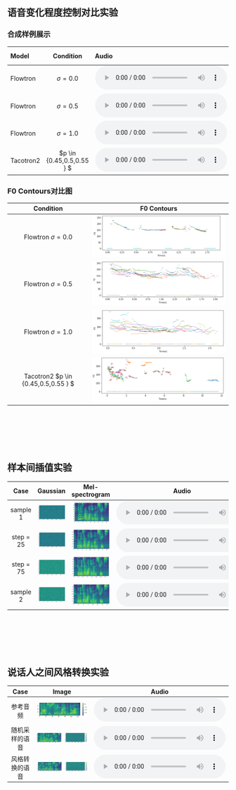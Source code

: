 ## 语音变化程度控制对比实验

### 合成样例展示

| Model     |          Condition          | Audio                                                        | Mel-spectrogram                                              |
| :-------- | :-------------------------: | :----------------------------------------------------------- | ------------------------------------------------------------ |
| Flowtron  |       $\sigma = 0.0$        | <audio controls><source src="./data/experiment1/Audio/flowtron_0.0.wav" type="audio/wav">Your browser does not support the audio element.</audio> | <img src="./data/experiment1/Mel-spectrogram/Flowtron_0.0.png" alt="flowtron_0.0" style="zoom: 25%;" /> |
| Flowtron  |       $\sigma = 0.5$        | <audio controls><source src="./data/experiment1/Audio/flowtron_0.5.wav" type="audio/wav">Your browser does not support the audio element.</audio> | <img src="./data/experiment1/Mel-spectrogram/Flowtron_0.5.png" alt="flowtron_0.5" style="zoom: 25%;" /> |
| Flowtron  |       $\sigma = 1.0$        | <audio controls><source src="./data/experiment1/Audio/flowtron_1.0.wav" type="audio/wav">Your browser does not support the audio element.</audio> | <img src="./data/experiment1/Mel-spectrogram/Flowtron_1.0.png" alt="flowtron_0.5" style="zoom: 25%;" /> |
| Tacotron2 | $p \in \{0.45,0.5,0.55 \} $ | <audio controls><source src="./data/experiment1/Audio/tacotron2.wav" type="audio/wav">Your browser does not support the audio element.</audio> | <img src="./data/experiment1/Mel-spectrogram/Tacotron2.png" alt="flowtron_0.5" style="zoom: 25%;" /> |



### F0 Contours对比图

|               Condition                |                         F0 Contours                          |
| :------------------------------------: | :----------------------------------------------------------: |
|       Flowtron   $\sigma = 0.0$        | <img src="./data/experiment1/F0-Contours/Flowtron_0.0.png" alt="flowtron_0.0" style="zoom: 75%;" /> |
|       Flowtron   $\sigma = 0.5$        | <img src="./data/experiment1/F0-Contours/Flowtron_0.5.png" alt="flowtron_0.0" style="zoom: 75%;" /> |
|        Flowtron  $\sigma = 1.0$        | <img src="./data/experiment1/F0-Contours/Flowtron_1.0.png" alt="flowtron_0.0" style="zoom: 75%;" /> |
| Tacotron2  $p \in \{0.45,0.5,0.55 \} $ | <img src="./data/experiment1/F0-Contours/Tacotron2.png" alt="flowtron_0.0" style="zoom: 75%;" /> |



</br></br>

</br></br>

## 样本间插值实验

|   Case    |                           Gaussian                           |                       Mel-spectrogram                        | Audio                                                        |
| :-------: | :----------------------------------------------------------: | :----------------------------------------------------------: | ------------------------------------------------------------ |
| sample 1  | <img src="./data/experiment2/Gaussian/0.png" alt="flowtron_0.0" style="zoom: 40%;" /> | <img src="./data/experiment2/Mel-spectrogram/0.png" alt="flowtron_0.0" style="zoom: 25%;" /> | <audio controls><source src="./data/experiment2/Audio/0.wav" type="audio/wav">Your browser does not support the audio element.</audio> |
| step = 25 | <img src="./data/experiment2/Gaussian/25.png" alt="flowtron_0.0" style="zoom: 40%;" /> | <img src="./data/experiment2/Mel-spectrogram/25.png" alt="flowtron_0.0" style="zoom: 25%;" /> | <audio controls><source src="./data/experiment2/Audio/25.wav" type="audio/wav">Your browser does not support the audio element.</audio> |
| step = 75 | <img src="./data/experiment2/Gaussian/75.png" alt="flowtron_0.0" style="zoom: 40%;" /> | <img src="./data/experiment2/Mel-spectrogram/75.png" alt="flowtron_0.0" style="zoom: 25%;" /> | <audio controls><source src="./data/experiment2/Audio/75.wav" type="audio/wav">Your browser does not support the audio element.</audio> |
| sample 2  | <img src="./data/experiment2/Gaussian/100.png" alt="flowtron_0.0" style="zoom: 40%;" /> | <img src="./data/experiment2/Mel-spectrogram/100.png" alt="flowtron_0.0" style="zoom: 25%;" /> | <audio controls><source src="./data/experiment2/Audio/100.wav" type="audio/wav">Your browser does not support the audio element.</audio> |

</br></br>

</br></br>



## 说话人之间风格转换实验

|      Case      |                            Image                             |                            Audio                             |
| :------------: | :----------------------------------------------------------: | :----------------------------------------------------------: |
|    参考音频    | <img src="./data/experiment3/Image/0.png" alt="flowtron_0.0" style="zoom: 50%;" /> | <audio controls><source src="./data/experiment3/Audio/reference.wav" type="audio/wav">Your browser does not support the audio element.</audio> |
| 随机采样的语音 | <img src="./data/experiment3/Image/1.png" alt="flowtron_0.0" style="zoom: 50%;" /> | <audio controls><source src="./data/experiment3/Audio/normal.wav" type="audio/wav">Your browser does not support the audio element.</audio> |
| 风格转换的语音 | <img src="./data/experiment3/Image/2.png" alt="flowtron_0.0" style="zoom: 50%;" /> | <audio controls><source src="./data/experiment3/Audio/transfer.wav" type="audio/wav">Your browser does not support the audio element.</audio> |

